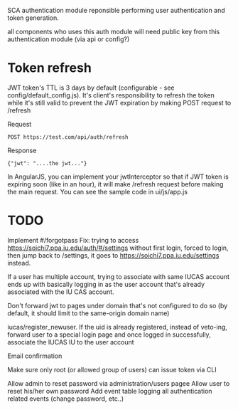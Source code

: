 SCA authentication module reponsible performing user authentication and token generation.

all components who uses this auth module will need public key from this authentication module (via api or config?)

# Token refresh

JWT token's TTL is 3 days by default (configurable - see config/default_config.js). It's client's responsibility to refresh the token while it's still valid to prevent the JWT expiration by making POST request to /refresh

Request
```
POST https://test.com/api/auth/refresh
```

Response
```
{"jwt": "....the jwt..."}
```

In AngularJS, you can implement your jwtInterceptor so that if JWT token is expiring soon (like in an hour), it will make /refresh request before making the main request. You can see the sample code in ui/js/app.js

# TODO

Implement #/forgotpass
Fix: trying to access https://soichi7.ppa.iu.edu/auth/#/settings without first login, forced to login, then jump back to /settings, it goes to https://soichi7.ppa.iu.edu/settings instead.

If a user has multiple account, trying to associate with same IUCAS account ends up with basically logging in as the user account that's already associated with the IU CAS account.

Don't forward jwt to pages under domain that's not configured to do so (by default, it should limit to the same-origin domain name)

iucas/register_newuser. If the uid is already registered, instead of veto-ing, forward user to a special login page and once logged in successfully, associate the IUCAS IU to the user account

Email confirmation

Make sure only root (or allowed group of users) can issue token via CLI

Allow admin to reset password via administration/users pagee
Allow user to reset his/her own password
Add event table logging all authentication related events (change password, etc..)
